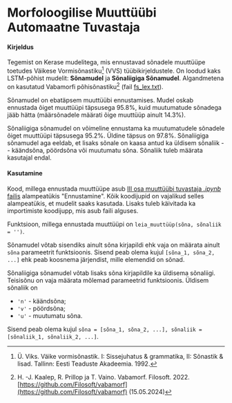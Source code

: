 # Morfoloogilise Muuttüübi Automaatne Tuvastaja

#### Kirjeldus

Tegemist on Kerase mudelitega, mis ennustavad sõnadele muuttüüpe toetudes Väikese Vormisõnastiku[^1] (VVS) tüübikirjeldustele. On loodud kaks LSTM-põhist mudelit: **Sõnamudel** ja **Sõnaliigiga Sõnamudel**. Algandmetena on kasutatud Vabamorfi põhisõnastiku[^2] (fail [fs_lex.txt](fs_lex.txt)).

Sõnamudel on ebatäpsem muuttüübi ennustamises. Mudel oskab ennustada õiget muuttüüpi täpsusega $95.8\%$, kuid muutumatude sõnadega jääb hätta (määrsõnadele määrati õige muuttüüp ainult $14.3\%$).

Sõnaliigiga sõnamudel on võimeline ennustama ka muutumatudele sõnadele õiget muuttüüpi täpsusega $95.2\%$. Üldine täpsus on $97.8\%$. Sõnaliigiga sõnamudel aga eeldab, et lisaks sõnale on kaasa antud ka üldisem sõnaliik -- käändsõna, pöördsõna või muutumatu sõna. Sõnaliik tuleb määrata kasutajal endal.

#### Kasutamine

Kood, millega ennustada muuttüüpe asub [III osa muuttüübi tuvastaja *.ipynb* failis](Morfoloogilise_muuttüübi_automaatne_tuvastamine_I_osa.ipynb) alampeatükis "Ennustamine". Kõik koodijupid on vajalikud selles alampeatükis, et mudelit saaks kasutada. Lisaks tuleb käivitada ka importimiste koodijupp, mis asub faili alguses.

Funktsioon, millega ennustada muuttüüpi on `leia_muuttüüp(sõna, sõnaliik = '')`.

Sõnamudel võtab sisendiks ainult sõna kirjapildi ehk vaja on määrata ainult `sõna` parameetrit funktsioonis. Sisend peab olema kujul `[sõna_1, sõna_2, ...]` ehk peab koosnema järjendist, mille elemendid on sõnad.

Sõnaliigiga sõnamudel võtab lisaks sõna kirjapildile ka üldisema sõnaliigi. Teisisõnu on vaja määrata mõlemad parameetrid funktsioonis. Üldisem sõnaliik on

* `'n'` - käändsõna;
* `'v'` - pöördsõna;
* `'u'` - muutumatu sõna.

Sisend peab olema kujul `sõna = [sõna_1, sõna_2, ...], sõnaliik = [sõnaliik_1, sõnaliik_2, ...]`.

[^1]: Ü. Viks. Väike vormisõnastik. I: Sissejuhatus & grammatika, II: Sõnastik & lisad. Tallinn: Eesti Teaduste Akadeemia. 1992.
[^2]: H. -J. Kaalep, R. Prillop ja T. Vaino. Vabamorf. Filosoft. 2022. [https://github.com/Filosoft/vabamorf](https://github.com/Filosoft/vabamorf) (15.05.2024)
